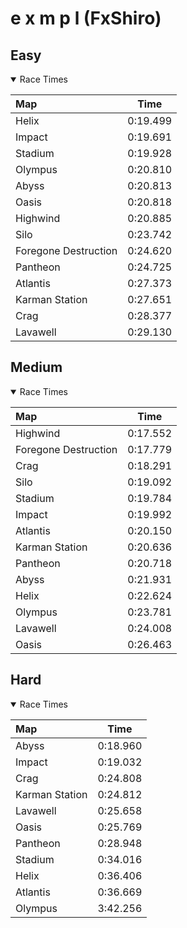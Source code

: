 # e x m p l (FxShiro)
## Easy
<details open>
<summary>Race Times</summary>

| Map      | Time  |
| :------------- | :-----: |
| Helix              | 0:19.499 |
| Impact              | 0:19.691 |
| Stadium              | 0:19.928 |
| Olympus              | 0:20.810 |
| Abyss              | 0:20.813 |
| Oasis              | 0:20.818 |
| Highwind              | 0:20.885 |
| Silo              | 0:23.742 |
| Foregone Destruction              | 0:24.620 |
| Pantheon              | 0:24.725 |
| Atlantis              | 0:27.373 |
| Karman Station              | 0:27.651 |
| Crag              | 0:28.377 |
| Lavawell              | 0:29.130 |

</details>

## Medium
<details open>
<summary>Race Times</summary>

| Map      | Time  |
| :------------- | :-----: |
| Highwind              | 0:17.552 |
| Foregone Destruction              | 0:17.779 |
| Crag              | 0:18.291 |
| Silo              | 0:19.092 |
| Stadium              | 0:19.784 |
| Impact              | 0:19.992 |
| Atlantis              | 0:20.150 |
| Karman Station              | 0:20.636 |
| Pantheon              | 0:20.718 |
| Abyss              | 0:21.931 |
| Helix              | 0:22.624 |
| Olympus              | 0:23.781 |
| Lavawell              | 0:24.008 |
| Oasis              | 0:26.463 |

</details>

## Hard
<details open>
<summary>Race Times</summary>

| Map      | Time  |
| :------------- | :-----: |
| Abyss              | 0:18.960 |
| Impact              | 0:19.032 |
| Crag              | 0:24.808 |
| Karman Station              | 0:24.812 |
| Lavawell              | 0:25.658 |
| Oasis              | 0:25.769 |
| Pantheon              | 0:28.948 |
| Stadium              | 0:34.016 |
| Helix              | 0:36.406 |
| Atlantis              | 0:36.669 |
| Olympus              | 3:42.256 |

</details>
